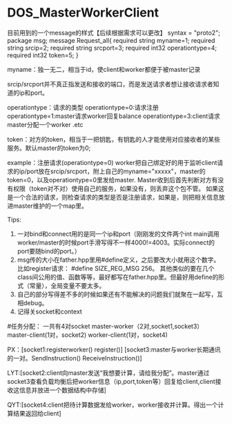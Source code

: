 # DOS_MasterWorkerClient
目前用到的一个message的样式【后续根据需求可以更改】
syntax = "proto2";
package msg;
message Request_all{
	required string myname=1;
	required string srcip=2;
	required string srcport=3;
	required int32 operationtype=4;
	required int32 token=5;
}

myname：独一无二，相当于id，使client和worker都便于被master记录

srcip/srcport并不真正指发送和接收的端口，而是发送请求者想让接收请求者知道的ip和port。

operationtype：请求的类型
operationtype=0:请求注册
operationtype=1:master请求worker回复balance
operationtype=3:client请求master分配一个worker
.etc

token：对方的token，相当于一把钥匙，有钥匙的人才能使用对应接收者的某些服务。默认master的token为0;

example：注册请求(operationtype=0)
worker把自己绑定好的用于监听client请求的ip/port放在srcip/srcport，附上自己的myname="xxxxx"，master的token=0，以及operationtype=0里发给master.
Master收到后首先判断对方有没有权限（token对不对）使用自己的服务，如果没有，则丢弃这个包不管。
如果这是一个合法的请求，则检查请求的类型是否是注册请求，如果是，则把相关信息放进master维护的一个map里。

Tips:
1. 一对bind和connect用的是同一个ip和port（刚刚发的文件两个int main调用worker/master的时候port手滑写得不一样4000!=4003。实际connect的port要随bind的port。）
2. msg传的大小在father.hpp里用#define定义，之后要改大小就用这个数字。比如register请求：
#define SIZE_REG_MSG 256。
其他类似的要在几个class间公用的值、函数等等，最好都写在father.hpp里。但最好用define的形式（常量），全局变量不要太多。
3. 自己的部分写得差不多的时候如果还有不能解决的问题我们就聚在一起写，互相debug。
4. 记得关socket和context

#任务分配：
一共有4对socket
master-worker（2对,socket1,socket3）
master-client(1对，socket2)
worker-client(1对，socket4)

PX：[socket1:registerworker() register()] [socket3:master与worker长期通讯的一对。SendInstruction() ReceiveInstruction()]

LYT:[socket2:client向master发送“我想要计算，请给我分配”。master通过socket3查看负载均衡后把worker信息（ip,port,token等）回复给client,client接收这信息并放进一个数据结构中存储]

QYT:[socket4:client把待计算数据发给worker，worker接收并计算。得出一个计算结果返回给client]


